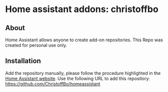# Home assistant addons: christoffbo


## About

Home Assistant allows anyone to create add-on repositories.
This Repo was created for personal use only.


## Installation


Add the repository manually, please follow the procedure highlighted in the [Home Assistant website](https://home-assistant.io/hassio/installing_third_party_addons). Use the following URL to add this repository: https://github.com/ChristoffBo/homeassistant


